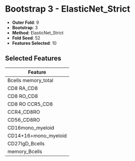 # Bootstrap 3 - ElasticNet_Strict

- **Outer Fold**: 9
- **Bootstrap**: 3
- **Method**: ElasticNet_Strict
- **Fold Seed**: 52
- **Features Selected**: 10

## Selected Features

| Feature |
|---------|
| Bcells memory_total |
| CD8 RA_CD8 |
| CD8 RO_CD8 |
| CD8 RO CCR5_CD8 |
| CCR4_CD8RO |
| CD56_CD8RO |
| CD16mono_myeloid |
| CD14+16+mono_myeloid |
| CD27IgD_Bcells |
| memory_Bcells |
